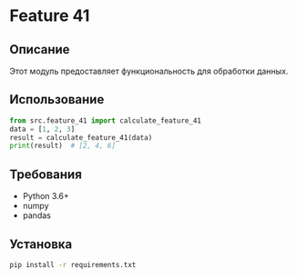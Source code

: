 # Feature 41
## Описание
Этот модуль предоставляет функциональность для обработки данных.
## Использование
```python
from src.feature_41 import calculate_feature_41
data = [1, 2, 3]
result = calculate_feature_41(data)
print(result)  # [2, 4, 6]
```
## Требования
- Python 3.6+
- numpy
- pandas
## Установка
```bash
pip install -r requirements.txt
```